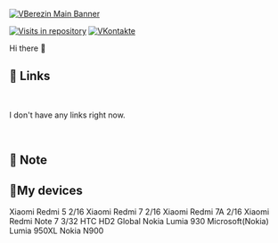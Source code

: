 [![VBerezin Main Banner](./assets/HiPrivBanner.png)](https://vk.com/hiprivsid)

[![Visits in repository](https://img.shields.io/badge/ivan_vorvanin-Telegram-blue)](https://t.me/ivan_vorvanin)
[![VKontakte](https://img.shields.io/badge/hiprivsid-VKontakte-blue)](https://vk.com/hiprivsid)

Hi there 👋

## 📝 Links

<br>

<!-- BLOG-POST-LIST:START -->

I don't have any links right now.

<!-- BLOG-POST-LIST:END -->

<br>

## 📌 Note


## 📱My devices
Xiaomi Redmi 5 2/16
Xiaomi Redmi 7 2/16
Xiaomi Redmi 7A 2/16
Xiaomi Redmi Note 7 3/32
HTC HD2 Global
Nokia Lumia 930
Microsoft(Nokia) Lumia 950XL
Nokia N900 
